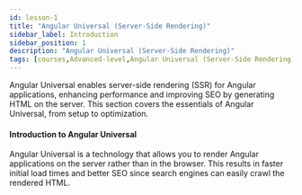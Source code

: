 ```yaml
---
id: lesson-1
title: "Angular Universal (Server-Side Rendering)"
sidebar_label: Introduction
sidebar_position: 1
description: "Angular Universal (Server-Side Rendering)"
tags: [courses,Advanced-level,Angular Universal (Server-Side Rendering),Introduction]
---
```



 

Angular Universal enables server-side rendering (SSR) for Angular applications, enhancing performance and improving SEO by generating HTML on the server. This section covers the essentials of Angular Universal, from setup to optimization.

#### Introduction to Angular Universal

Angular Universal is a technology that allows you to render Angular applications on the server rather than in the browser. This results in faster initial load times and better SEO since search engines can easily crawl the rendered HTML.